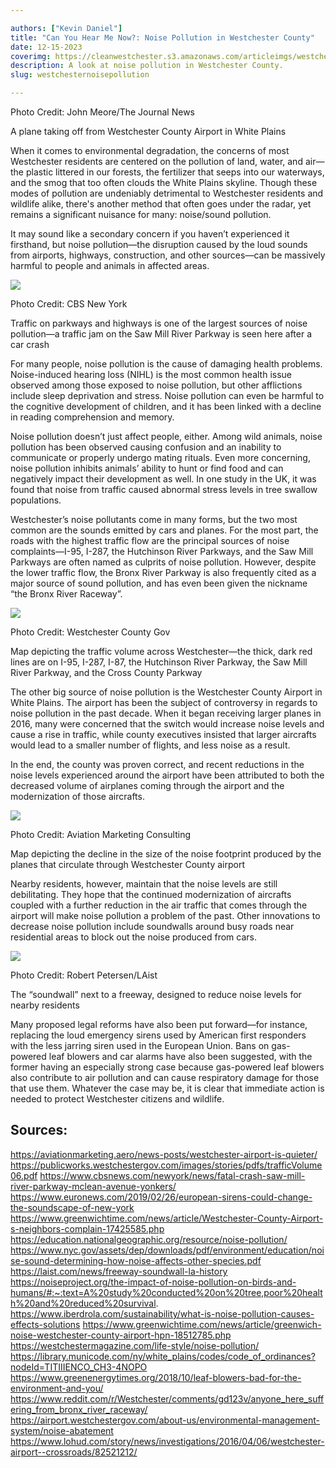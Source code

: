 ```yaml
---

authors: ["Kevin Daniel"]
title: "Can You Hear Me Now?: Noise Pollution in Westchester County"
date: 12-15-2023
coverimg: https://cleanwestchester.s3.amazonaws.com/articleimgs/westchesternoisepollution5.jpg
description: A look at noise pollution in Westchester County.
slug: westchesternoisepollution

---
```


<p class="credit">Photo Credit: John Meore/The Journal News</p>
<p class="caption">A plane taking off from Westchester County Airport in White Plains</p>


When it comes to environmental degradation, the concerns of most Westchester residents are centered on the pollution of land, water, and air—the plastic littered in our forests, the fertilizer that seeps into our waterways, and the smog that too often clouds the White Plains skyline. Though these modes of pollution are undeniably detrimental to Westchester residents and wildlife alike, there's another method that often goes under the radar, yet remains a significant nuisance for many: noise/sound pollution.

It may sound like a secondary concern if you haven’t experienced it firsthand, but noise pollution—the disruption caused by the loud sounds from airports, highways, construction, and other sources—can be massively harmful to people and animals in affected areas.

![](https://cleanwestchester.s3.amazonaws.com/articleimgs/westchesternoisepollution4.jpg)

<p class="credit">Photo Credit: CBS New York</p>
<p class="caption">Traffic on parkways and highways is one of the largest sources of noise pollution—a traffic jam on the Saw Mill River Parkway is seen here after a car crash</p>

For many people, noise pollution is the cause of damaging health problems. Noise-induced hearing loss (NIHL) is the most common health issue observed among those exposed to noise pollution, but other afflictions include sleep deprivation and stress. Noise pollution can even be harmful to the cognitive development of children, and it has been linked with a decline in reading comprehension and memory.

Noise pollution doesn’t just affect people, either. Among wild animals, noise pollution has been observed causing confusion and an inability to communicate or properly undergo mating rituals. Even more concerning, noise pollution inhibits animals’ ability to hunt or find food and can negatively impact their development as well. In one study in the UK, it was found that noise from traffic caused abnormal stress levels in tree swallow populations.

Westchester’s noise pollutants come in many forms, but the two most common are the sounds emitted by cars and planes. For the most part, the roads with the highest traffic flow are the principal sources of noise complaints—I-95, I-287, the Hutchinson River Parkways, and the Saw Mill Parkways are often named as culprits of noise pollution. However, despite the lower traffic flow, the Bronx River Parkway is also frequently cited as a major source of sound pollution, and has even been given the nickname “the Bronx River Raceway”.

![](https://cleanwestchester.s3.amazonaws.com/articleimgs/westchesternoisepollution3.jpg)

<p class="credit">Photo Credit: Westchester County Gov</p>
<p class="caption">Map depicting the traffic volume across Westchester—the thick, dark red lines are on I-95, I-287, I-87, the Hutchinson River Parkway, the Saw Mill River Parkway, and the Cross County Parkway</p>

The other big source of noise pollution is the Westchester County Airport in White Plains. The airport has been the subject of controversy in regards to noise pollution in the past decade. When it began receiving larger planes in 2016, many were concerned that the switch would increase noise levels and cause a rise in traffic, while county executives insisted that larger aircrafts would lead to a smaller number of flights, and less noise as a result.

In the end, the county was proven correct, and recent reductions in the noise levels experienced around the airport have been attributed to both the decreased volume of airplanes coming through the airport and the modernization of those aircrafts.

![](https://cleanwestchester.s3.amazonaws.com/articleimgs/westchesternoisepollution2.jpg)

<p class="credit">Photo Credit: Aviation Marketing Consulting</p>
<p class="caption">Map depicting the decline in the size of the noise footprint produced by the planes that circulate through Westchester County airport</p>

Nearby residents, however, maintain that the noise levels are still debilitating. They hope that the continued modernization of aircrafts coupled with a further reduction in the air traffic that comes through the airport will make noise pollution a problem of the past. Other innovations to decrease noise pollution include soundwalls around busy roads near residential areas to block out the noise produced from cars.

![](https://cleanwestchester.s3.amazonaws.com/articleimgs/westchesternoisepollution1.jpg)

<p class="credit">Photo Credit: Robert Petersen/LAist</p>
<p class="caption">The “soundwall” next to a freeway, designed to reduce noise levels for nearby residents</p>

Many proposed legal reforms have also been put forward—for instance, replacing the loud emergency sirens used by American first responders with the less jarring siren used in the European Union. Bans on gas-powered leaf blowers and car alarms have also been suggested, with the former having an especially strong case because gas-powered leaf blowers also contribute to air pollution and can cause respiratory damage for those that use them. Whatever the case may be, it is clear that immediate action is needed to protect Westchester citizens and wildlife.

## Sources:
https://aviationmarketing.aero/news-posts/westchester-airport-is-quieter/
https://publicworks.westchestergov.com/images/stories/pdfs/trafficVolume06.pdf
https://www.cbsnews.com/newyork/news/fatal-crash-saw-mill-river-parkway-mclean-avenue-yonkers/
https://www.euronews.com/2019/02/26/european-sirens-could-change-the-soundscape-of-new-york
https://www.greenwichtime.com/news/article/Westchester-County-Airport-s-neighbors-complain-17425585.php
https://education.nationalgeographic.org/resource/noise-pollution/
https://www.nyc.gov/assets/dep/downloads/pdf/environment/education/noise-sound-determining-how-noise-affects-other-species.pdf
https://laist.com/news/freeway-soundwall-la-history
https://noiseproject.org/the-impact-of-noise-pollution-on-birds-and-humans/#:~:text=A%20study%20conducted%20on%20tree,poor%20health%20and%20reduced%20survival.
https://www.iberdrola.com/sustainability/what-is-noise-pollution-causes-effects-solutions
https://www.greenwichtime.com/news/article/greenwich-noise-westchester-county-airport-hpn-18512785.php
https://westchestermagazine.com/life-style/noise-pollution/
https://library.municode.com/ny/white_plains/codes/code_of_ordinances?nodeId=TITIIIENCO_CH3-4NOPO
https://www.greenenergytimes.org/2018/10/leaf-blowers-bad-for-the-environment-and-you/
https://www.reddit.com/r/Westchester/comments/gd123v/anyone_here_suffering_from_bronx_river_raceway/
https://airport.westchestergov.com/about-us/environmental-management-system/noise-abatement
https://www.lohud.com/story/news/investigations/2016/04/06/westchester-airport--crossroads/82521212/

